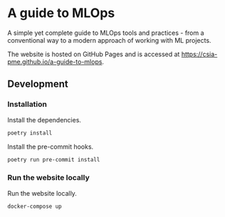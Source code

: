 # A guide to MLOps

A simple yet complete guide to MLOps tools and practices - from a conventional
way to a modern approach of working with ML projects.

The website is hosted on GitHub Pages and is accessed at
<https://csia-pme.github.io/a-guide-to-mlops>.

## Development

### Installation

Install the dependencies.

```sh
poetry install
```

Install the pre-commit hooks.

```sh
poetry run pre-commit install
```

### Run the website locally

Run the website locally.

```sh
docker-compose up
```

